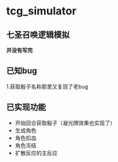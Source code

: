 # tcg_simulator
## 七圣召唤逻辑模拟
**并没有写完**
## 已知bug
1.获取骰子名称那里又复现了老bug
## 已实现功能
- 开始回合获取骰子（凝光牌效果也实现了）
- 生成角色
- 角色扣血
- 角色冻结
- 扩散反应的主反应
